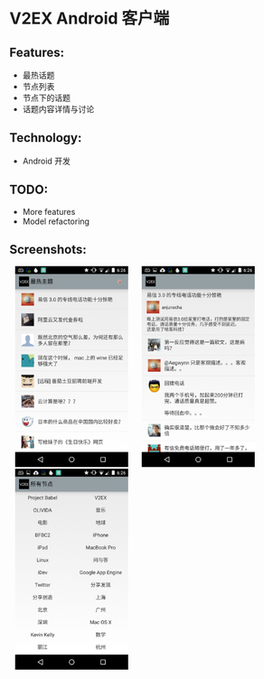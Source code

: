 V2EX Android 客户端
===========

Features:
-------
- 最热话题
- 节点列表
- 节点下的话题
- 话题内容详情与讨论

Technology:
-----------
- Android 开发

TODO:
----------
- More features
- Model refactoring

Screenshots:
-----------
<img src="ScreenShot/hot.png" alt="列表" width="200px" hspace="10"/>
<img src="ScreenShot/content.png" alt="内容" width="200px" hspace="10"/>
<img src="ScreenShot/nodes.png" alt="节点" width="200px" hspace="10"/>
